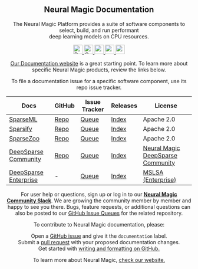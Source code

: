 <!--
Copyright (c) 2021 - present / Neuralmagic, Inc. All Rights Reserved.

Licensed under the Apache License, Version 2.0 (the "License");
you may not use this file except in compliance with the License.
You may obtain a copy of the License at

   http://www.apache.org/licenses/LICENSE-2.0

Unless required by applicable law or agreed to in writing,
software distributed under the License is distributed on an "AS IS" BASIS,
WITHOUT WARRANTIES OR CONDITIONS OF ANY KIND, either express or implied.
See the License for the specific language governing permissions and
limitations under the License.
-->

<div align="center"><h2>Neural Magic Documentation</h2></div>

<div align="center">
<p>The Neural Magic Platform provides a suite of software components to select, build, and run performant<br>
    deep learning models on CPU resources.</p>


<p align="center">
    <a href="https://docs.neuralmagic.com/">
        <img alt="Documentation" src="https://img.shields.io/website/http/docs.neuralmagic.com/index.html.svg?down_color=red&down_message=offline&up_message=online&style=for-the-badge" height=25>
    </a>
    <a href="https://github.com/neuralmagic/docs/blob/main/CODE_OF_CONDUCT.md">
        <img alt="Contributor Covenant" src="https://img.shields.io/badge/Contributor%20Covenant-v2.1%20adopted-ff69b4.svg?color=yellow&style=for-the-badge" height=25>
    </a>
     <a href="https://www.youtube.com/channel/UCo8dO_WMGYbWCRnj_Dxr4EA">
        <img src="https://img.shields.io/badge/-YouTube-red?&style=for-the-badge&logo=youtube&logoColor=white" height=25>
    </a>
     <a href="https://medium.com/limitlessai">
        <img src="https://img.shields.io/badge/medium-%2312100E.svg?&style=for-the-badge&logo=medium&logoColor=white" height=25>
    </a>
    <a href="https://twitter.com/neuralmagic">
        <img src="https://img.shields.io/twitter/follow/neuralmagic?color=darkgreen&label=Follow&style=social" height=25>
    </a>
</p>
  
[Our Documentation website](https://docs.neuralmagic.com/) is a great starting point. To learn more about specific Neural Magic products, review the links below.

To file a documentation issue for a specific software component, use its repo issue tracker.

| Docs                                                          | GitHub                                             | Issue Tracker                                              | Releases                                                     | License             |
| ------------------------------------------------------------- | -------------------------------------------------- | ---------------------------------------------------------- | ------------------------------------------------------------ | ------------------- |
| [SparseML](https://docs.neuralmagic.com/products/sparseml/)            | [Repo](https://github.com/neuralmagic/sparseml/)   | [Queue](https://github.com/neuralmagic/sparseml/issues/)   | [Index](https://github.com/neuralmagic/sparseml/releases/)   | Apache 2.0          |
| [Sparsify](https://docs.neuralmagic.com/products/sparsify/)            | [Repo](https://github.com/neuralmagic/sparsify/)   | [Queue](https://github.com/neuralmagic/sparsify/issues/)   | [Index](https://github.com/neuralmagic/sparsify/releases/)   | Apache 2.0          |
| [SparseZoo](https://docs.neuralmagic.com/products/sparsezoo/)          | [Repo](https://github.com/neuralmagic/sparsezoo/)  | [Queue](https://github.com/neuralmagic/sparsezoo/issues/)  | [Index](https://github.com/neuralmagic/sparsezoo/releases/)  | Apache 2.0          |
| [DeepSparse Community](https://docs.neuralmagic.com/products/deepsparse/) | [Repo](https://github.com/neuralmagic/deepsparse/) | [Queue](https://github.com/neuralmagic/deepsparse/issues/) | [Index](https://github.com/neuralmagic/deepsparse/releases/) | [Neural Magic DeepSparse Community](https://neuralmagic.com/legal/deepsparse-license-agreement/) |
| [DeepSparse Enterprise](https://docs.neuralmagic.com/products/deepsparse-ent) | - | [Queue](https://github.com/neuralmagic/deepsparse/issues/) | [Index](https://github.com/neuralmagic/deepsparse/releases/) | [MSLSA (Enterprise)](https://neuralmagic.com/legal/master-software-license-and-service-agreement/) |

For user help or questions, sign up or log in to our [**Neural Magic Community Slack**](https://join.slack.com/t/discuss-neuralmagic/shared_invite/zt-q1a1cnvo-YBoICSIw3L1dmQpjBeDurQ). We are growing the community member by member and happy to see you there. Bugs, feature requests, or additional questions can also be posted to our [GitHub Issue Queues](https://github.com/neuralmagic/) for the related repository.

To contribute to Neural Magic documentation, please:</br>

  Open a [GitHub issue](https://github.com/neuralmagic/docs/issues/) and give it
  the `documentation` label.</br>
  Submit a [pull request](https://github.com/neuralmagic/docs/pulls/) with your
  proposed documentation changes.</br>
  Get started with
  [writing and formatting on GitHub.](https://help.github.com/en/github/writing-on-github/getting-started-with-writing-and-formatting-on-github)
  
  To learn more about Neural Magic, [check our website.](https://www.neuralmagic.com)
</div>

 </div>
